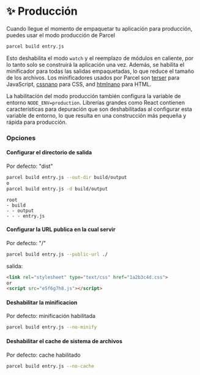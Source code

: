 # ✨ Producción

Cuando llegue el momento de empaquetar tu aplicación para producción, puedes usar el modo producción de Parcel

```bash
parcel build entry.js
```

Esto deshabilita el modo `watch` y el reemplazo de módulos en caliente, por lo tanto solo se construirá la aplicación una vez. Además, se habilita el minificador para todas las salidas empaquetadas, lo que reduce el tamaño de los archivos. Los minificadores usados por Parcel son [terser](https://github.com/fabiosantoscode/terser) para JavaScript, [cssnano](http://cssnano.co) para CSS, and [htmlnano](https://github.com/posthtml/htmlnano) para HTML.

La habilitación del modo producción también configura la variable de entorno `NODE_ENV=production`. Librerías grandes como React contienen características para depuración que son deshabilitadas al configurar esta variable de entorno, lo que resulta en una construcción más pequeña y rápida para producción.

### Opciones

#### Configurar el directorio de salida

Por defecto: "dist"

```bash
parcel build entry.js --out-dir build/output
o
parcel build entry.js -d build/output
```

```base
root
- build
- - output
- - - entry.js
```

#### Configurar la URL publica en la cual servir

Por defecto: "/"

```bash
parcel build entry.js --public-url ./
```

salida:

```html
<link rel="stylesheet" type="text/css" href="1a2b3c4d.css">
or
<script src="e5f6g7h8.js"></script>
```

#### Deshabilitar la minificacion

Por defecto: minificación habilitada

```bash
parcel build entry.js --no-minify
```

#### Deshabilitar el cache de sistema de archivos

Por defecto: cache habilitado

```bash
parcel build entry.js --no-cache
```
